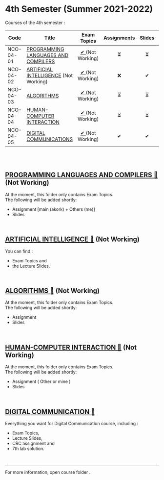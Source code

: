 # 4th Semester (Summer 2021-2022)

Courses of the 4th semester :

| Code      | Title                                | Exam Topics | Assignments | Slides | Notes | 
| --------- | ------------------------------------ | :---------: | :---------: | :----: | :---: |  
| NCO-04-01 | [PROGRAMMING LANGUAGES AND  COMPILERS](https://github.com/tsingi-chris/CSD-Auth/tree/main/4th%20Semester#programming-languages-and-compilers-) | [ ✔ ]()(Not Working)    |      ⏳    | ⏳    | ❌    |  
| NCO-04-02 | [ARTIFICIAL INTELLIGENCE]() (Not Working)              | [ ✔ ]()(Not Working)    |      ❌     | ✔     | ❌    |  
| NCO-04-03 | [ALGORITHMS](https://github.com/tsingi-chris/CSD-Auth/tree/main/4th%20Semester#algorithms-)                           | [ ✔ ]()(Not Working)    |      ⏳    | ⏳    | ❌    |  
| NCO-04-04 | [HUMAN-COMPUTER INTERACTION](https://github.com/tsingi-chris/CSD-Auth/tree/main/4th%20Semester#human-computer-interaction-)           | [ ✔ ]()(Not Working)    |      ⏳    | ⏳    | ❌    |  
| NCO-04-05 | [DIGITAL COMMUNICATIONS](https://github.com/tsingi-chris/CSD-Auth/tree/main/4th%20Semester#digital-communications-)               | [ ✔ ]()(Not Working)    |      ✔     | ✔     | ❌   |  
 
<br /><br />

## [PROGRAMMING LANGUAGES AND COMPILERS 📂]() (Not Working)

At the moment, this folder only contains Exam Topics.<br/>
The following will be added shortly:
- Assignment [main (akork) + Others (me)] 
- Slides 

<br/>

## [ARTIFICIAL INTELLIGENCE 📂]() (Not Working)

You can find :
- Exam Topics and 
- the Lecture Slides.

<br/>

## [ALGORITHMS 📂]() (Not Working)

At the moment, this folder only contains Exam Topics.<br/>
The following will be added shortly:
- Assignment 
- Slides 

<br />

## [HUMAN-COMPUTER INTERACTION 📂]() (Not Working)

At the moment, this folder only contains Exam Topics.<br/>
The following will be added shortly:
- Assignment ( Other or mine )
- Slides 

<br />

## [DIGITAL COMMUNICATION 📂](https://github.com/tsingi-chris/CSD-Auth/tree/main/4th%20Semester/Digital%20Communications)

Everything you want for Digital Communication course, including :
- Exam Topics,
- Lecture Slides,
- CRC assignment and
- 7th lab solution.

<br />

<hr />
For more information, open course folder .


